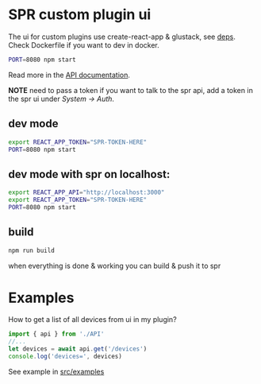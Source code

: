 # SPR custom plugin ui

The ui for custom plugins use create-react-app & glustack, see [deps](package.json#L5).
Check Dockerfile if you want to dev in docker.

```sh
PORT=8080 npm start
```

Read more in the [API documentation](https://www.supernetworks.org/pages/api/0).

**NOTE** need to pass a token if you want to talk to the spr api, add a token in the spr ui under _System -> Auth_.

## dev mode

```sh
export REACT_APP_TOKEN="SPR-TOKEN-HERE"
PORT=8080 npm start
```

## dev mode with spr on localhost:

```sh
export REACT_APP_API="http://localhost:3000"
export REACT_APP_TOKEN="SPR-TOKEN-HERE"
PORT=8080 npm start
```

## build

```sh
npm run build
```

when everything is done & working you can build & push it to spr

# Examples

How to get a list of all devices from ui in my plugin?

```js
import { api } from './API'
//...
let devices = await api.get('/devices')
console.log('devices=', devices)
```

See example in [src/examples](src/examples/)
